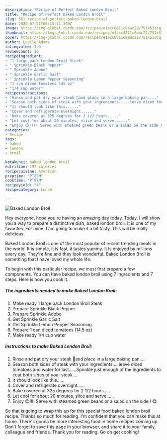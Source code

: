 ```yaml
---
description: "Recipe of Perfect Baked London Broil"
title: "Recipe of Perfect Baked London Broil"
slug: 561-recipe-of-perfect-baked-london-broil
date: 2020-07-21T06:15:31.309Z
image: https://img-global.cpcdn.com/recipes/e1acc8811c8eac22/751x532cq70/baked-london-broil-recipe-main-photo.jpg
thumbnail: https://img-global.cpcdn.com/recipes/e1acc8811c8eac22/751x532cq70/baked-london-broil-recipe-main-photo.jpg
cover: https://img-global.cpcdn.com/recipes/e1acc8811c8eac22/751x532cq70/baked-london-broil-recipe-main-photo.jpg
author: Lucile Adams
ratingvalue: 3.9
reviewcount: 10
recipeingredient:
- "1 large pack London Broil Steak"
- " Sprinkle Black Pepper"
- " Sprinkle Adobo"
- " Sprinkle Garlic Salt"
- " Sprinkle Lemon Pepper Seasoning"
- "1 can diced tomatoes 145 oz"
- "1/4 cup water"
recipeinstructions:
- "Rinse and pat dry your steak 🥩and place in a large baking pan...."
- "Season both sides of steak with your ingredients.....leave diced tomatoes and water for last......Sprinkle just enough of the ingredients to coat both sides of your steak...."
- "It should look like this......"
- "Cover and refrigerate overnight......"
- "Bake covered at 325 degrees for 2 1/2 hours....."
- "Let cool for about 20 minutes, slice and serve......"
- "Enjoy 😉!!!! Serve with steamed green beans or a salad on the side ! 😋"
categories:
- Recipe
tags:
- baked
- london
- broil

katakunci: baked london broil 
nutrition: 197 calories
recipecuisine: American
preptime: "PT25M"
cooktime: "PT57M"
recipeyield: "4"
recipecategory: Lunch

---
```



![Baked London Broil](https://img-global.cpcdn.com/recipes/e1acc8811c8eac22/751x532cq70/baked-london-broil-recipe-main-photo.jpg)

Hey everyone, hope you're having an amazing day today. Today, I will show you a way to prepare a distinctive dish, baked london broil. It is one of my favorites. For mine, I am going to make it a bit tasty. This will be really delicious.

Baked London Broil is one of the most popular of recent trending meals in the world. It is simple, it is fast, it tastes yummy. It is enjoyed by millions every day. They're fine and they look wonderful. Baked London Broil is something that I have loved my whole life.




To begin with this particular recipe, we must first prepare a few components. You can have baked london broil using 7 ingredients and 7 steps. Here is how you cook it.

<!--inarticleads1-->

##### The ingredients needed to make Baked London Broil:

1. Make ready 1 large pack London Broil Steak
1. Prepare  Sprinkle Black Pepper
1. Prepare  Sprinkle Adobo
1. Get  Sprinkle Garlic Salt
1. Get  Sprinkle Lemon Pepper Seasoning
1. Prepare 1 can diced tomatoes (14.5 oz)
1. Make ready 1/4 cup water




<!--inarticleads2-->

##### Instructions to make Baked London Broil:

1. Rinse and pat dry your steak 🥩and place in a large baking pan....
1. Season both sides of steak with your ingredients.....leave diced tomatoes and water for last......Sprinkle just enough of the ingredients to coat both sides of your steak....
1. It should look like this......
1. Cover and refrigerate overnight......
1. Bake covered at 325 degrees for 2 1/2 hours.....
1. Let cool for about 20 minutes, slice and serve......
1. Enjoy 😉!!!! Serve with steamed green beans or a salad on the side ! 😋




So that is going to wrap this up for this special food baked london broil recipe. Thanks so much for reading. I'm confident that you can make this at home. There's gonna be more interesting food in home recipes coming up. Don't forget to save this page in your browser, and share it to your family, colleague and friends. Thank you for reading. Go on get cooking!
